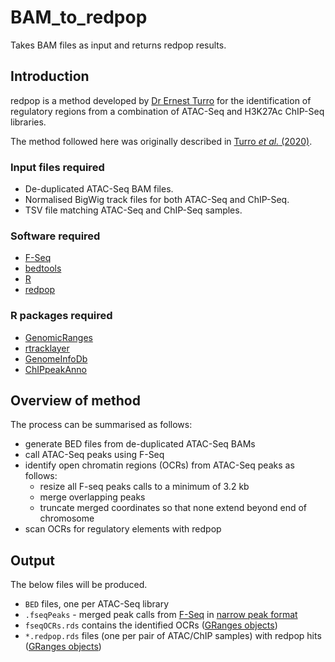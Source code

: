 # BAM_to_redpop
Takes BAM files as input and returns redpop results.

## Introduction
redpop is a method developed by [Dr Ernest Turro](https://www.mountsinai.org/profiles/ernest-turro) for the identification of regulatory regions from a combination of ATAC-Seq and H3K27Ac ChIP-Seq libraries.

The method followed here was originally described in [Turro *et al.* (2020)](https://www.nature.com/articles/s41586-020-2434-2).

### Input files required
- De-duplicated ATAC-Seq BAM files.
- Normalised BigWig track files for both ATAC-Seq and ChIP-Seq.
- TSV file matching ATAC-Seq and ChIP-Seq samples.

### Software required
- [F-Seq](https://github.com/aboyle/F-seq)
- [bedtools](https://bedtools.readthedocs.io/)
- [R](https://www.r-project.org/)
- [redpop](https://gitlab.haem.cam.ac.uk/et341/redpop/)

### R packages required
- [GenomicRanges](https://bioconductor.org/packages/release/bioc/html/GenomicRanges.html)
- [rtracklayer](https://bioconductor.org/packages/release/bioc/html/rtracklayer.html)
- [GenomeInfoDb](https://bioconductor.org/packages/release/bioc/html/GenomeInfoDb.html)
- [ChIPpeakAnno](https://bioconductor.org/packages/release/bioc/html/ChIPpeakAnno.html)

## Overview of method
The process can be summarised as follows:
- generate BED files from de-duplicated ATAC-Seq BAMs
- call ATAC-Seq peaks using F-Seq
- identify open chromatin regions (OCRs) from ATAC-Seq peaks as follows:
    - resize all F-seq peaks calls to a minimum of 3.2 kb
    - merge overlapping peaks
    - truncate merged coordinates so that none extend beyond end of chromosome
- scan OCRs for regulatory elements with redpop

## Output
The below files will be produced.
- `BED` files, one per ATAC-Seq library
- `.fseqPeaks` - merged peak calls from [F-Seq](https://github.com/aboyle/F-seq) in [narrow peak format](https://software.broadinstitute.org/software/igv/node/270)
- `fseqOCRs.rds` contains the identified OCRs ([GRanges objects](https://bioconductor.org/packages/devel/bioc/vignettes/GenomicRanges/inst/doc/GenomicRangesIntroduction.html))
- `*.redpop.rds` files (one per pair of ATAC/ChIP samples) with redpop hits ([GRanges objects](https://bioconductor.org/packages/devel/bioc/vignettes/GenomicRanges/inst/doc/GenomicRangesIntroduction.html))
